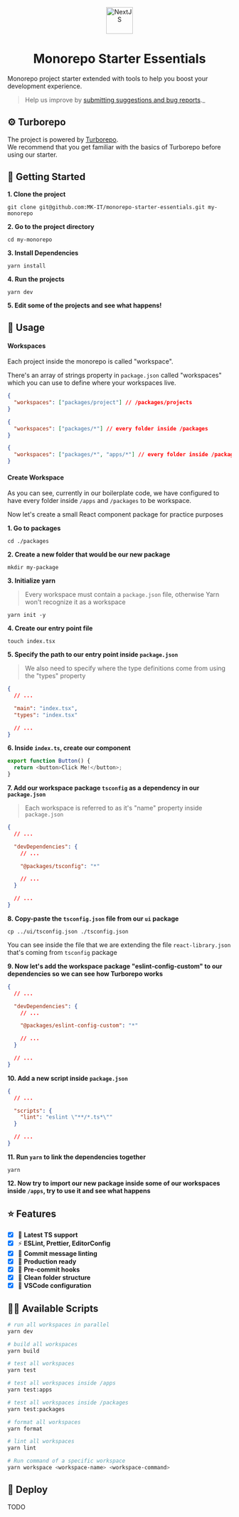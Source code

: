<p align="center">
  <a href="https://nextjs.org">
    <img alt="NextJS" src="https://camo.githubusercontent.com/92ec9eb7eeab7db4f5919e3205918918c42e6772562afb4112a2909c1aaaa875/68747470733a2f2f6173736574732e76657263656c2e636f6d2f696d6167652f75706c6f61642f76313630373535343338352f7265706f7369746f726965732f6e6578742d6a732f6e6578742d6c6f676f2e706e67" width="60" />
  </a>
</p>
<h1 align="center">
  Monorepo Starter Essentials
</h1>

Monorepo project starter extended with tools to help you boost your development experience.

> Help us improve by [submitting suggestions and bug reports](https://github.com/MK-IT/monorepo-starter-essentials/issues).\_

## ⚙ Turborepo

The project is powered by [Turborepo](https://turbo.build/repo).  
We recommend that you get familiar with the basics of Turborepo before using our starter.

## 🚀 Getting Started

**1. Clone the project**

```
git clone git@github.com:MK-IT/monorepo-starter-essentials.git my-monorepo
```

**2. Go to the project directory**

```
cd my-monorepo
```

**3. Install Dependencies**

```
yarn install
```

**4. Run the projects**

```
yarn dev
```

**5. Edit some of the projects and see what happens!**

## 🔨 Usage

#### Workspaces

Each project inside the monorepo is called "workspace".

There's an array of strings property in `package.json` called "workspaces" which you can use to define where your workspaces live.

```json
{
  "workspaces": ["packages/project"] // /packages/projects
}
```

```json
{
  "workspaces": ["packages/*"] // every folder inside /packages
}
```

```json
{
  "workspaces": ["packages/*", "apps/*"] // every folder inside /packages and /apps
}
```

#### Create Workspace

As you can see, currently in our boilerplate code, we have configured to have every folder inside `/apps` and `/packages` to be workspace.

Now let's create a small React component package for practice purposes

**1. Go to packages**

```
cd ./packages
```

**2. Create a new folder that would be our new package**

```
mkdir my-package
```

**3. Initialize yarn**

> Every workspace must contain a `package.json` file, otherwise Yarn won't recognize it as a workspace

```
yarn init -y
```

**4. Create our entry point file**

```
touch index.tsx
```

**5. Specify the path to our entry point inside `package.json`**

> We also need to specify where the type definitions come from using the "types" property

```json
{
  // ...

  "main": "index.tsx",
  "types": "index.tsx"

  // ...
}
```

**6. Inside `index.ts`, create our component**

```ts
export function Button() {
  return <button>Click Me!</button>;
}
```

**7. Add our workspace package `tsconfig` as a dependency in our `package.json`**

> Each workspace is referred to as it's "name" property inside `package.json`

```json
{
  // ...

  "devDependencies": {
    // ...

    "@packages/tsconfig": "*"

    // ...
  }

  // ...
}
```

**8. Copy-paste the `tsconfig.json` file from our `ui` package**

```
cp ../ui/tsconfig.json ./tsconfig.json
```

You can see inside the file that we are extending the file `react-library.json` that's coming from `tsconfig` package

**9. Now let's add the workspace package "eslint-config-custom" to our dependencies so we can see how Turborepo works**

```json
{
  // ...

  "devDependencies": {
    // ...

    "@packages/eslint-config-custom": "*"

    // ...
  }

  // ...
}
```

**10. Add a new script inside `package.json`**

```json
{
  // ...

  "scripts": {
    "lint": "eslint \"**/*.ts*\""
  }

  // ...
}
```

**11. Run `yarn` to link the dependencies together**

```
yarn
```

**12. Now try to import our new package inside some of our workspaces inside `/apps`, try to use it and see what happens**

## ⭐ Features

- [x] 💪 **Latest TS support**
- [x] ⚡️ **ESLint, Prettier, EditorConfig**
- [x] 🤝 **Commit message linting**
- [x] 🚀 **Production ready**
- [x] 🚦 **Pre-commit hooks**
- [x] 📂 **Clean folder structure**
- [x] 🐛 **VSCode configuration**

## 👷‍♂️ Available Scripts

```bash
# run all workspaces in parallel
yarn dev

# build all workspaces
yarn build

# test all workspaces
yarn test

# test all workspaces inside /apps
yarn test:apps

# test all workspaces inside /packages
yarn test:packages

# format all workspaces
yarn format

# lint all workspaces
yarn lint

# Run command of a specific workspace
yarn workspace <workspace-name> <workspace-command>
```

## 💫 Deploy

TODO
